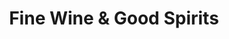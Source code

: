---
title: "Fine Wine & Good Spirits"
url: /belle-vernon/fine-wine-und-good-spirits/
shop: Spirituosen
---